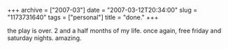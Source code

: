 +++
archive = ["2007-03"]
date = "2007-03-12T20:34:00"
slug = "1173731640"
tags = ["personal"]
title = "done."
+++

the play is over. 2 and a half months of my life. once again, free friday
and saturday nights. amazing.

